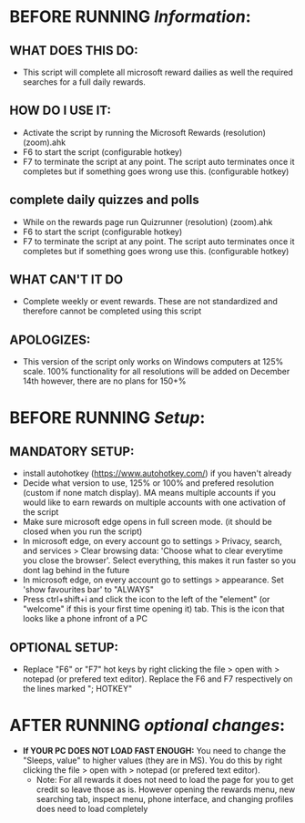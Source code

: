 # BEFORE RUNNING *Information*:
## WHAT DOES THIS DO: 
- This script will complete all microsoft reward dailies as well the required searches for a full daily rewards.
## **HOW DO I USE IT**: 
- Activate the script by running the Microsoft Rewards (resolution) (zoom).ahk
- F6 to start the script (configurable hotkey)
- F7 to terminate the script at any point. The script auto terminates once it completes but if something goes wrong use this. (configurable hotkey)
## complete daily quizzes and polls ##
- While on the rewards page run Quizrunner (resolution) (zoom).ahk
- F6 to start the script (configurable hotkey)
- F7 to terminate the script at any point. The script auto terminates once it completes but if something goes wrong use this. (configurable hotkey)
## WHAT CAN'T IT DO
- Complete weekly or event rewards. These are not standardized and therefore cannot be completed using this script
## APOLOGIZES:
- This version of the script only works on Windows computers at 125% scale. 100% functionality for all resolutions will be added on December 14th however, there are no plans for 150+%
# BEFORE RUNNING *Setup*:
## **MANDATORY** SETUP: 
- install autohotkey (https://www.autohotkey.com/) if you haven't already    
- Decide what version to use, 125% or 100% and prefered resolution (custom if none match display).  MA means multiple accounts if you would like to earn rewards on multiple accounts with one activation of the script
- Make sure microsoft edge opens in full screen mode. (it should be closed when you run the script)
- In microsoft edge, on every account go to settings > Privacy, search, and services > Clear browsing data: 'Choose what to clear everytime you close the browser'. Select everything, this makes it run faster so you dont lag behind in the future
- In microsoft edge, on every account go to settings > appearance. Set 'show favourites bar' to "ALWAYS"
- Press ctrl+shift+i and click the icon to the left of the "element" (or "welcome" if this is your first time opening it) tab. This is the icon that looks like a phone infront of a PC
## OPTIONAL SETUP:
- Replace "F6" or "F7" hot keys by right clicking the file > open with > notepad (or prefered text editor). Replace the F6 and F7 respectively on the lines marked "; HOTKEY"
# AFTER RUNNING *optional changes*:
- **If YOUR PC DOES NOT LOAD FAST ENOUGH:** You need to change the "Sleeps, value" to higher values (they are in MS). You do this by right clicking the file > open with > notepad (or prefered text editor). 
  -  Note: For all rewards it does not need to load the page for you to get credit so leave those as is. However opening the rewards menu, new searching tab, inspect menu, phone interface, and changing profiles does need to load completely
